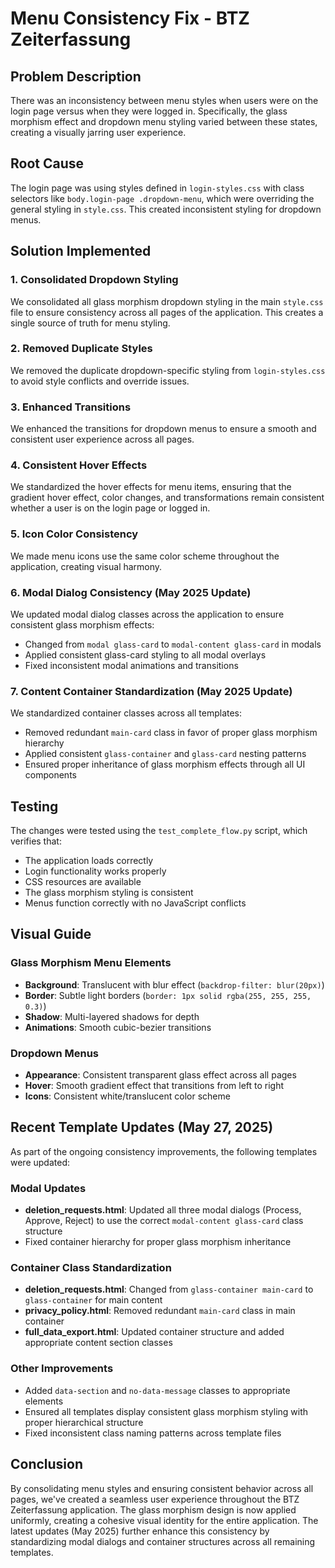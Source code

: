 # Menu Consistency Fix - BTZ Zeiterfassung

## Problem Description
There was an inconsistency between menu styles when users were on the login page versus when they were logged in. Specifically, the glass morphism effect and dropdown menu styling varied between these states, creating a visually jarring user experience.

## Root Cause
The login page was using styles defined in `login-styles.css` with class selectors like `body.login-page .dropdown-menu`, which were overriding the general styling in `style.css`. This created inconsistent styling for dropdown menus.

## Solution Implemented

### 1. Consolidated Dropdown Styling
We consolidated all glass morphism dropdown styling in the main `style.css` file to ensure consistency across all pages of the application. This creates a single source of truth for menu styling.

### 2. Removed Duplicate Styles
We removed the duplicate dropdown-specific styling from `login-styles.css` to avoid style conflicts and override issues.

### 3. Enhanced Transitions
We enhanced the transitions for dropdown menus to ensure a smooth and consistent user experience across all pages.

### 4. Consistent Hover Effects
We standardized the hover effects for menu items, ensuring that the gradient hover effect, color changes, and transformations remain consistent whether a user is on the login page or logged in.

### 5. Icon Color Consistency
We made menu icons use the same color scheme throughout the application, creating visual harmony.

### 6. Modal Dialog Consistency (May 2025 Update)
We updated modal dialog classes across the application to ensure consistent glass morphism effects:
- Changed from `modal glass-card` to `modal-content glass-card` in modals
- Applied consistent glass-card styling to all modal overlays
- Fixed inconsistent modal animations and transitions

### 7. Content Container Standardization (May 2025 Update)
We standardized container classes across all templates:
- Removed redundant `main-card` class in favor of proper glass morphism hierarchy
- Applied consistent `glass-container` and `glass-card` nesting patterns
- Ensured proper inheritance of glass morphism effects through all UI components

## Testing
The changes were tested using the `test_complete_flow.py` script, which verifies that:

- The application loads correctly
- Login functionality works properly
- CSS resources are available
- The glass morphism styling is consistent
- Menus function correctly with no JavaScript conflicts

## Visual Guide

### Glass Morphism Menu Elements
- **Background**: Translucent with blur effect (`backdrop-filter: blur(20px)`)
- **Border**: Subtle light borders (`border: 1px solid rgba(255, 255, 255, 0.3)`)
- **Shadow**: Multi-layered shadows for depth
- **Animations**: Smooth cubic-bezier transitions

### Dropdown Menus
- **Appearance**: Consistent transparent glass effect across all pages
- **Hover**: Smooth gradient effect that transitions from left to right
- **Icons**: Consistent white/translucent color scheme

## Recent Template Updates (May 27, 2025)

As part of the ongoing consistency improvements, the following templates were updated:

### Modal Updates
- **deletion_requests.html**: Updated all three modal dialogs (Process, Approve, Reject) to use the correct `modal-content glass-card` class structure
- Fixed container hierarchy for proper glass morphism inheritance

### Container Class Standardization
- **deletion_requests.html**: Changed from `glass-container main-card` to `glass-container` for main content
- **privacy_policy.html**: Removed redundant `main-card` class in main container
- **full_data_export.html**: Updated container structure and added appropriate content section classes

### Other Improvements
- Added `data-section` and `no-data-message` classes to appropriate elements
- Ensured all templates display consistent glass morphism styling with proper hierarchical structure
- Fixed inconsistent class naming patterns across template files

## Conclusion
By consolidating menu styles and ensuring consistent behavior across all pages, we've created a seamless user experience throughout the BTZ Zeiterfassung application. The glass morphism design is now applied uniformly, creating a cohesive visual identity for the entire application. The latest updates (May 2025) further enhance this consistency by standardizing modal dialogs and container structures across all remaining templates.
